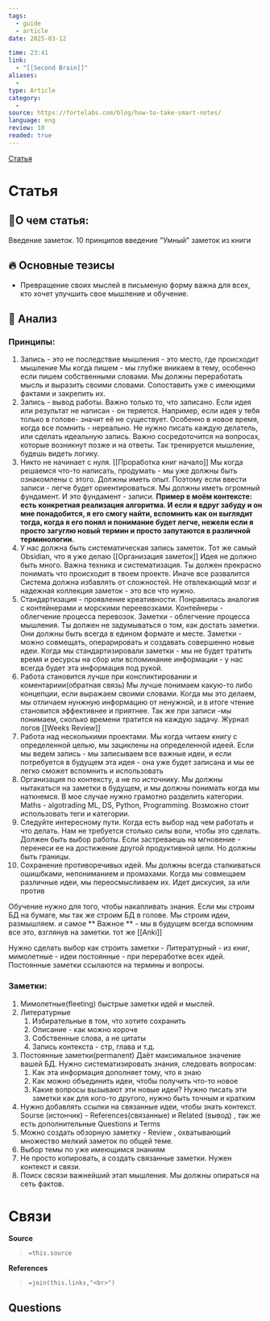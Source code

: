 ```yaml
---
tags:
  - guide
  - article
date: 2025-03-12

time: 23:41
link:
  - "[[Second Brain]]"
aliases:
  - 
type: Article
category:
  - 
source: https://fortelabs.com/blog/how-to-take-smart-notes/
language: eng
review: 10
readed: true
---
```

[Статья](https://fortelabs.com/blog/how-to-take-smart-notes/)

# Статья
## 📝О чем статья:   
Введение заметок. 10 принципов введение "Умный" заметок из книги 

## 🔥 Основные тезисы  
-  Превращение своих мыслей в письменую форму важна для всех, кто хочет улучшить свое мышление и обучение. 


## 🔎 Анализ  
### Принципы:
1) Запись - это не последствие мышления - это место, где происходит мышление 
	Мы когда пишем - мы глубже вникаем в тему, особенно если пишем собственными словами. Мы должны переработать мысль и выразить своими словами. Сопоставить уже с имеющими фактами и закрепить их.
2) Запись - вывод работы.
	Важно только то, что записано. Если идея или результат не написан - он теряется.
	Например, если идея у тебя только в голове- значит её не существует. Особенно в новое время, когда все помнить - нереально. Не нужно писать каждую делатель, или сделать идеальную запись. Важно сосредоточится на вопросах, которые возникнут позже и на ответы. 
	Так тренируется мышление, будешь видеть логику. 
3) Никто не начинает с нуля. [[Проработка книг начало]]
	Мы когда решаемся что-то написать, продумать - мы уже должны быть ознакомлены с этого. Должны иметь опыт. Поэтому если ввести записи - легче будет ориентироваться.
	Мы должны иметь огромный фундамент. И это фундамент - записи. 
	**Пример в моём контексте: есть конкретная реализация алгоритма. И если я вдруг забуду и он мне понадобится, я его смогу найти, вспомнить как он выглядит тогда, когда я его понял и понимание будет легче, нежели если я просто загуглю новый термин и просто запутаются в различной терминологии.**
4) У нас должна быть систематическая запись заметок. Тот же самый Obsidian, что я уже делаю [[Организация заметок]]
	Идея не должно быть много. Важна техника и систематизация. Ты должен прекрасно понимать что происходит в твоем проекте. Иначе все развалится 
	Система должна избавлять от сложностей. Не  отвлекающий мозг и надежная коллекция заметок - это все что нужно.
5) Стандартизация - проявление креативности.
   Понравилась аналогия с контейнерами и морскими переевозками. Контейнеры - облегчение процесса перевозок. 
   Заметки - облегчение процесса мышления. Ты должен не задумываться о том, как достать заметки. Они должны быть всегда в едином формате и месте. Заметки - можно совмещать, операрировать и создавать совершенно новые идеи. 
   Когда мы стандартизировали заметки - мы не будет тратить время и ресурсы на сбор или вспоминание информации -  у нас всегда будет эта информация под рукой. 
6) Работа становится  лучше при конспиктировании и коментариии(обратная связь)
	Мы лучше понимаем какую-то либо концепции, если выражаем своими словами. Когда мы это делаем, мы отличаем нунжную информацию от ненужной, и в итоге чтение становится эффективнее и приятнее. Так же при записи -мы понимаем, сколько времени тратится на каждую задачу. Журнал логов [[Weeks Review]]
7) Работа над несколькими проектами. 
	Мы когда читаем книгу с определенной целью, мы зациклены на определенной идеей.
	Если мы ведем запись - мы записываем все важные идеи, и если потребуется в будущем эта идея - она уже будет записана и мы ее легко сможет вспомнить и использовать
8) Организация по контексту, а не по источнику.
	Мы должны нытакаться на заметки в будущем, и мы должны понимать когда мы наткнемся. В мое случае нужно грамотно разделить категории. Maths - algotrading ML, DS, Python, Programming. Возможно  стоит использовать теги и категории.
9) Следуйте интересному пути.
	Когда есть выбор над чем работать и что делать. Нам не требуется столько силы воли, чтобы это сделать. Должен быть выбор работы. 
	Если застреваешь на мгновение - перенеси ее на достижение другой продуктивной цели. Но должны быть границы.
10) Сохранение противоречивых идей.
	Мы должны всегда сталкиваться ошишбками, непониманием и промахами. 
	Когда мы совмещаем различные идеи, мы переосмысливаем их. Идет дискусия, за или против 

Обучение нужно для того, чтобы накапливать знания. Если мы строим БД на бумаге, мы так же строим БД в голове. Мы строим идеи, размышляем. и самое
** Важное ** - мы в будущем всегда вспомним все это, взглянув на заметки. тот же [[Anki]]

Нужно сделать выбор как строить заметки - Литературный - из книг, мимолетные - идеи
постоянные - при переработке всех идей. Постоянные заметки ссылаются на термины и вопросы. 
### Заметки: 
1) Мимолетные(fleeting) быстрые заметки идей и мыслей.
2) Литературные
	1) Избирательные в том, что хотите сохранить
	2) Описание - как можно короче
	3) Собственные слова, а не цитаты
	4) Запись контекста - стр, глава и т.д.
3) Постоянные заметки(permanent) 
	Даёт максимальное значение вашей БД. Нужно систематизировать знания, следовать вопросам:
	1) Как эта информация дополняет тому, что я знаю
	2) Как можно объединить идеи, чтобы получить что-то новое
	3) Какие вопросы вызывают эти новые идеи?
	Нужно писать эти заметки как для кого-то другого, нужно быть точным и кратким
4) Нужно добавлять ссылки на связанные идеи, чтобы знать контекст. Sourse (истончик) - References(связанные)  и Related (вывод) , так же есть дополнительные Questions и Terms 
5) Можно создать обзорную заметку - Review , охватывающий множество мелкий заметок по общей теме. 
6) Выбор темы по уже имеющимся знаниям
7) Не просто копировать, а создать связанные заметки. Нужен контекст и связи. 
8) Поиск свсязи важнейший этап мышления. Мы должны опираться на сеть фактов.

# Связи

**Source**
>`=this.source`

**References**
>`=join(this.links,"<br>")`


**Questions**
-
